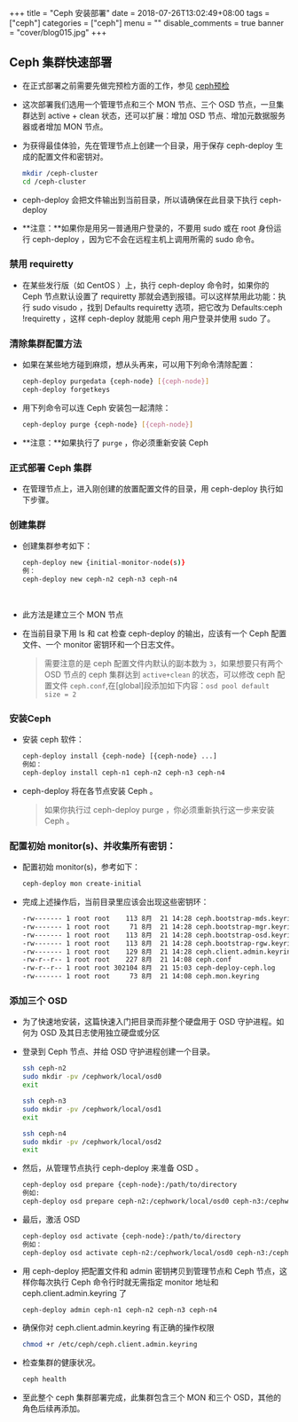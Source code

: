 +++
title = "Ceph 安装部署"
date = 2018-07-26T13:02:49+08:00
tags = ["ceph"]
categories = ["ceph"]
menu = ""
disable_comments = true
banner = "cover/blog015.jpg"
+++
## Ceph 集群快速部署
- 在正式部署之前需要先做完预检方面的工作，参见 [ceph预检](https://yeaheo.com/2018/07/26/ceph-pre-check/)
- 这次部署我们选用一个管理节点和三个 MON 节点、三个 OSD 节点，一旦集群达到 active + clean 状态，还可以扩展：增加 OSD 节点、增加元数据服务器或者增加 MON 节点。

- 为获得最佳体验，先在管理节点上创建一个目录，用于保存 ceph-deploy 生成的配置文件和密钥对。
  
    ```bash
    mkdir /ceph-cluster
    cd /ceph-cluster
    ```

- ceph-deploy 会把文件输出到当前目录，所以请确保在此目录下执行 ceph-deploy 
  
- **注意：**如果你是用另一普通用户登录的，不要用 sudo 或在 root 身份运行 ceph-deploy ，因为它不会在远程主机上调用所需的 sudo 命令。

### 禁用 requiretty
- 在某些发行版（如 CentOS ）上，执行 ceph-deploy 命令时，如果你的 Ceph 节点默认设置了 requiretty 那就会遇到报错。可以这样禁用此功能：执行 sudo visudo ，找到 Defaults requiretty 选项，把它改为 Defaults:ceph !requiretty ，这样 ceph-deploy 就能用 ceph 用户登录并使用 sudo 了。

### 清除集群配置方法
- 如果在某些地方碰到麻烦，想从头再来，可以用下列命令清除配置：
  
    ```bash
    ceph-deploy purgedata {ceph-node} [{ceph-node}]
    ceph-deploy forgetkeys
    ```

- 用下列命令可以连 Ceph 安装包一起清除：
  
    ```bash
    ceph-deploy purge {ceph-node} [{ceph-node}]
    ```
  
- **注意：**如果执行了 `purge` ，你必须重新安装 Ceph

### 正式部署 Ceph 集群
- 在管理节点上，进入刚创建的放置配置文件的目录，用 ceph-deploy 执行如下步骤。

### 创建集群
- 创建集群参考如下：
  
    ```bash
    ceph-deploy new {initial-monitor-node(s)}
    例：
    ceph-deploy new ceph-n2 ceph-n3 ceph-n4
    ```
     
- 此方法是建立三个 MON 节点
- 在当前目录下用 ls 和 cat 检查 ceph-deploy 的输出，应该有一个 Ceph 配置文件、一个 monitor 密钥环和一个日志文件。
  
  > 需要注意的是 ceph 配置文件内默认的副本数为 `3`，如果想要只有两个 OSD 节点的 ceph 集群达到 `active+clean` 的状态，可以修改 ceph 配置文件 `ceph.conf`,在[global]段添加如下内容：`osd pool default size = 2`

### 安装Ceph
- 安装 ceph 软件：
  
    ```bash
    ceph-deploy install {ceph-node} [{ceph-node} ...]
    例如：
    ceph-deploy install ceph-n1 ceph-n2 ceph-n3 ceph-n4
    ```

- ceph-deploy 将在各节点安装 Ceph 。 
  
  > 如果你执行过 ceph-deploy purge ，你必须重新执行这一步来安装 Ceph 。

### 配置初始 monitor(s)、并收集所有密钥：
- 配置初始 monitor(s)，参考如下：
  
    ```bash
    ceph-deploy mon create-initial
    ```

- 完成上述操作后，当前目录里应该会出现这些密钥环：
  
    ```bash
    -rw------- 1 root root    113 8月  21 14:28 ceph.bootstrap-mds.keyring
    -rw------- 1 root root     71 8月  21 14:28 ceph.bootstrap-mgr.keyring
    -rw------- 1 root root    113 8月  21 14:28 ceph.bootstrap-osd.keyring
    -rw------- 1 root root    113 8月  21 14:28 ceph.bootstrap-rgw.keyring
    -rw------- 1 root root    129 8月  21 14:28 ceph.client.admin.keyring
    -rw-r--r-- 1 root root    227 8月  21 14:08 ceph.conf
    -rw-r--r-- 1 root root 302104 8月  21 15:03 ceph-deploy-ceph.log
    -rw------- 1 root root     73 8月  21 14:08 ceph.mon.keyring
    ```

### 添加三个 OSD
- 为了快速地安装，这篇快速入门把目录而非整个硬盘用于 OSD 守护进程。如何为 OSD 及其日志使用独立硬盘或分区
- 登录到 Ceph 节点、并给 OSD 守护进程创建一个目录。
  
    ```bash
    ssh ceph-n2
    sudo mkdir -pv /cephwork/local/osd0
    exit
    
    ssh ceph-n3
    sudo mkdir -pv /cephwork/local/osd1
    exit
    
    ssh ceph-n4
    sudo mkdir -pv /cephwork/local/osd2
    exit
    ```

- 然后，从管理节点执行 ceph-deploy 来准备 OSD 。
  
    ```bash
    ceph-deploy osd prepare {ceph-node}:/path/to/directory
    例如:
    ceph-deploy osd prepare ceph-n2:/cephwork/local/osd0 ceph-n3:/cephwork/local/osd1 ceph-n4:/cephwork/local/osd2
    ```

- 最后，激活 OSD 
  
    ```bash
    ceph-deploy osd activate {ceph-node}:/path/to/directory
    例如：
    ceph-deploy osd activate ceph-n2:/cephwork/local/osd0 ceph-n3:/cephwork/local/osd1 ceph-n4:/cephwork/local/osd2
    ```

- 用 ceph-deploy 把配置文件和 admin 密钥拷贝到管理节点和 Ceph 节点，这样你每次执行 Ceph 命令行时就无需指定 monitor 地址和 ceph.client.admin.keyring 了
  
    ```bash
    ceph-deploy admin ceph-n1 ceph-n2 ceph-n3 ceph-n4
    ```

- 确保你对 ceph.client.admin.keyring 有正确的操作权限
  
    ```bash
    chmod +r /etc/ceph/ceph.client.admin.keyring
    ```

- 检查集群的健康状况。
  
    ```bash
    ceph health
    ```
    
- 至此整个 ceph 集群部署完成，此集群包含三个 MON 和三个 OSD，其他的角色后续再添加。


